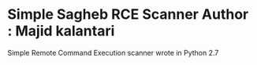 Simple Sagheb RCE Scanner 
Author : Majid kalantari
=====

Simple Remote Command Execution scanner wrote in Python 2.7
